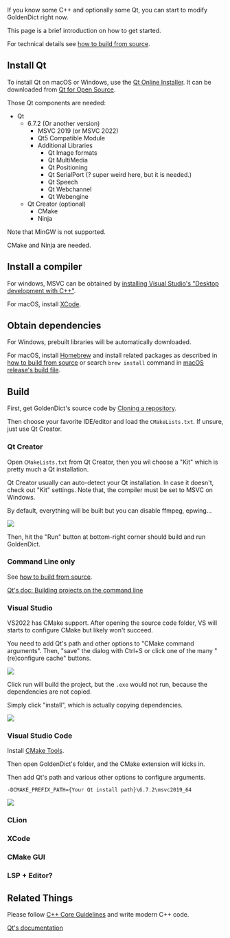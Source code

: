 If you know some C++ and optionally some Qt, you can start to modify GoldenDict right now.

This page is a brief introduction on how to get started.

For technical details see [how to build from source](howto/build_from_source.md).

## Install Qt

To install Qt on macOS or Windows, use the [Qt Online Installer](https://doc.qt.io/qt-6/get-and-install-qt.html). It can be downloaded from [Qt for Open Source](https://www.qt.io/download-open-source).

Those Qt components are needed:

+ Qt
  + 6.7.2 (Or another version)
    + MSVC 2019 (or MSVC 2022)
    + Qt5 Compatible Module
    + Additional Libraries
      + Qt Image formats
      + Qt MultiMedia
      + Qt Positioning
      + Qt SerialPort (? super weird here, but it is needed.)
      + Qt Speech
      + Qt Webchannel
      + Qt Webengine
  + Qt Creator (optional)
    + CMake
    + Ninja

Note that MinGW is not supported.

CMake and Ninja are needed.

## Install a compiler

For windows, MSVC can be obtained by [installing Visual Studio's "Desktop development with C++"](https://learn.microsoft.com/cpp/build/vscpp-step-0-installation).

For macOS, install [XCode](https://developer.apple.com/xcode/).

## Obtain dependencies

For Windows, prebuilt libraries will be automatically downloaded.

For macOS, install [Homebrew](https://brew.sh/) and install related packages as described in [how to build from source](howto/build_from_source.md) or search `brew install` command in [macOS release's build file](https://github.com/xiaoyifang/goldendict-ng/blob/staged/.github/workflows/release-macos-homebrew.yml).

## Build

First, get GoldenDict's source code by [Cloning a repository](https://docs.github.com/repositories/creating-and-managing-repositories/cloning-a-repository).

Then choose your favorite IDE/editor and load the `CMakeLists.txt`. If unsure, just use Qt Creator.

### Qt Creator

Open `CMakeLists.txt` from Qt Creator, then you wil choose a "Kit" which is pretty much a Qt installation.

Qt Creator usually can auto-detect your Qt installation. In case it doesn't, check out "Kit" settings. Note that, the compiler must be set to MSVC on Windows.

By default, everything will be built but you can disable ffmpeg, epwing...

![](https://github.com/xiaoyifang/goldendict-ng/assets/20123683/49f6a85e-50ec-4467-b0e4-cf088d218053)

Then, hit the "Run" button at bottom-right corner should build and run GoldenDict.

### Command Line only
See [how to build from source](howto/build_from_source.md).

[Qt's doc: Building projects on the command line](https://doc.qt.io/qt-6/cmake-build-on-cmdline.html)

### Visual Studio
VS2022 has CMake support. After opening the source code folder, VS will starts to configure CMake but likely won't succeed.

You need to add Qt's path and other options to "CMake command arguments". Then, "save" the dialog with Ctrl+S or click one of the many "(re)configure cache" buttons.

![](https://github.com/xiaoyifang/goldendict-ng/assets/20123683/33a52c52-2e8a-4b8c-bb05-4a753f95ff7e)

Click run will build the project, but the `.exe` would not run, because the dependencies are not copied.

Simply click "install", which is actually copying dependencies.

![](https://github.com/xiaoyifang/goldendict-ng/assets/20123683/02e843b1-0842-445c-919c-75618346aaaf)

### Visual Studio Code

Install [CMake Tools](https://marketplace.visualstudio.com/items?itemName=ms-vscode.cmake-tools).

Then open GoldenDict's folder, and the CMake extension will kicks in.

Then add Qt's path and various other options to configure arguments.

```
-DCMAKE_PREFIX_PATH={Your Qt install path}\6.7.2\msvc2019_64
```

![](https://github.com/xiaoyifang/goldendict-ng/assets/20123683/bd87155e-2e61-41d5-81e2-7bfb1f13c4c4)

### CLion
### XCode
### CMake GUI
### LSP + Editor?

## Related Things

Please follow [C++ Core Guidelines](https://isocpp.github.io/CppCoreGuidelines/CppCoreGuidelines) and write modern C++ code.

[Qt's documentation](https://doc.qt.io/)
